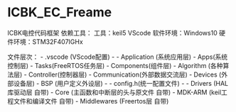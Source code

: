 # ICBK_EC_Freame
ICBK电控代码框架
依赖工具：
	工具：keil5 VScode
	软件环境：Windows10
	硬件环境：STM32F407IGHx

文件层次：
	-   .vscode (VScode配置)
	- 
	-   Application (系统应用层)
		- Apps(系统控制层)
		- Tasks(FreeRTOS任务层)
	-  Components(组件层)
		-   Algorithm (各种算法层)
		-   Controller(控制器层)
		-   Communication(外部数据交流层)
		-   Devices (外部设备层)
	-   BSP (用户定义外设层)
	- 
	-   config.h(统一配置文件)
	- 
	-   Drivers (HAL库驱动层 自带)
	-   Core (主函数和中断层的头与原文件 自带)
	-   MDK-ARM (keil工程文件和编译文件 自带)
	-   Middlewares (Freertos层 自带) 
